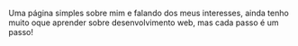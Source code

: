Uma página simples sobre mim e falando dos meus interesses, ainda tenho muito oque aprender sobre desenvolvimento web, mas cada passo é um passo!
